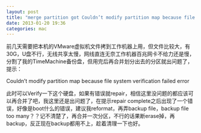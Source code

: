 ```yaml
---
layout: post
title: "merge partition got Couldn’t modify partition map because file system verification failed error"
date: 2013-01-20 19:36
categories: mac
---
```


前几天需要把本机的VMware虚拟机文件拷到工作机器上用，但文件比较大，有30G，U盘不行，无线共享太慢，网线直连无奈工作机器百兆网卡不给力还是慢，分割了我的TimeMachine备份盘，但用完后再合并划分出去的分区就出问题了，提示：

Couldn’t modify partition map because file system verification failed error

此时可以Verify一下这个硬盘，如果有错误就repair，相信这里没问题的都应该可以再合并了吧，我这里还是出问题了，在提示repair complete之后出现了一个错误，好像是boot什么的错误，建议我reformat，再弄backup file，backup file too many？？记不清楚了，再合并一次分区，不行的话果断erase掉，再backup，反正现在backup都用不上，趁着清理一下也好。
